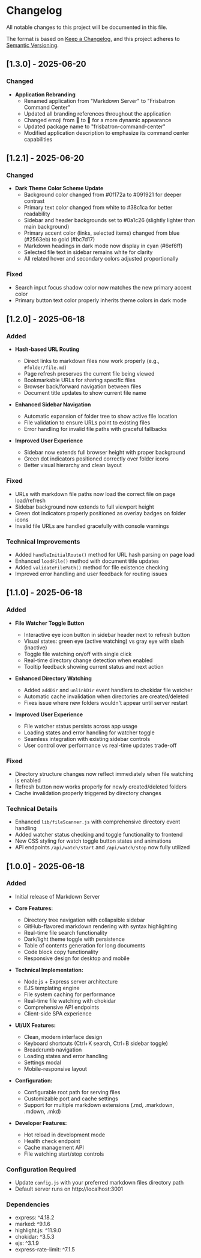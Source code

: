 # Changelog

All notable changes to this project will be documented in this file.

The format is based on [Keep a Changelog](https://keepachangelog.com/en/1.0.0/),
and this project adheres to [Semantic Versioning](https://semver.org/spec/v2.0.0.html).

## [1.3.0] - 2025-06-20

### Changed
- **Application Rebranding**
  - Renamed application from "Markdown Server" to "Frisbatron Command Center"
  - Updated all branding references throughout the application
  - Changed emoji from 📄 to 🚀 for a more dynamic appearance
  - Updated package name to "frisbatron-command-center"
  - Modified application description to emphasize its command center capabilities

## [1.2.1] - 2025-06-20

### Changed
- **Dark Theme Color Scheme Update**
  - Background color changed from #0f172a to #091921 for deeper contrast
  - Primary text color changed from white to #38c1ca for better readability
  - Sidebar and header backgrounds set to #0a1c26 (slightly lighter than main background)
  - Primary accent color (links, selected items) changed from blue (#2563eb) to gold (#bc7d17)
  - Markdown headings in dark mode now display in cyan (#6ef6ff)
  - Selected file text in sidebar remains white for clarity
  - All related hover and secondary colors adjusted proportionally

### Fixed
- Search input focus shadow color now matches the new primary accent color
- Primary button text color properly inherits theme colors in dark mode

## [1.2.0] - 2025-06-18

### Added
- **Hash-based URL Routing**
  - Direct links to markdown files now work properly (e.g., `#folder/file.md`)
  - Page refresh preserves the current file being viewed
  - Bookmarkable URLs for sharing specific files
  - Browser back/forward navigation between files
  - Document title updates to show current file name

- **Enhanced Sidebar Navigation**
  - Automatic expansion of folder tree to show active file location
  - File validation to ensure URLs point to existing files
  - Error handling for invalid file paths with graceful fallbacks

- **Improved User Experience**
  - Sidebar now extends full browser height with proper background
  - Green dot indicators positioned correctly over folder icons
  - Better visual hierarchy and clean layout

### Fixed
- URLs with markdown file paths now load the correct file on page load/refresh
- Sidebar background now extends to full viewport height
- Green dot indicators properly positioned as overlay badges on folder icons
- Invalid file URLs are handled gracefully with console warnings

### Technical Improvements
- Added `handleInitialRoute()` method for URL hash parsing on page load
- Enhanced `loadFile()` method with document title updates
- Added `validateFilePath()` method for file existence checking
- Improved error handling and user feedback for routing issues

## [1.1.0] - 2025-06-18

### Added
- **File Watcher Toggle Button**
  - Interactive eye icon button in sidebar header next to refresh button
  - Visual states: green eye (active watching) vs gray eye with slash (inactive)
  - Toggle file watching on/off with single click
  - Real-time directory change detection when enabled
  - Tooltip feedback showing current status and next action
  
- **Enhanced Directory Watching**
  - Added `addDir` and `unlinkDir` event handlers to chokidar file watcher
  - Automatic cache invalidation when directories are created/deleted
  - Fixes issue where new folders wouldn't appear until server restart
  
- **Improved User Experience**
  - File watcher status persists across app usage
  - Loading states and error handling for watcher toggle
  - Seamless integration with existing sidebar controls
  - User control over performance vs real-time updates trade-off

### Fixed
- Directory structure changes now reflect immediately when file watching is enabled
- Refresh button now works properly for newly created/deleted folders
- Cache invalidation properly triggered by directory changes

### Technical Details
- Enhanced `lib/fileScanner.js` with comprehensive directory event handling
- Added watcher status checking and toggle functionality to frontend
- New CSS styling for watch toggle button states and animations
- API endpoints `/api/watch/start` and `/api/watch/stop` now fully utilized

## [1.0.0] - 2025-06-18

### Added
- Initial release of Markdown Server
- **Core Features:**
  - Directory tree navigation with collapsible sidebar
  - GitHub-flavored markdown rendering with syntax highlighting
  - Real-time file search functionality
  - Dark/light theme toggle with persistence
  - Table of contents generation for long documents
  - Code block copy functionality
  - Responsive design for desktop and mobile
  
- **Technical Implementation:**
  - Node.js + Express server architecture
  - EJS templating engine
  - File system caching for performance
  - Real-time file watching with chokidar
  - Comprehensive API endpoints
  - Client-side SPA experience
  
- **UI/UX Features:**
  - Clean, modern interface design
  - Keyboard shortcuts (Ctrl+K search, Ctrl+B sidebar toggle)
  - Breadcrumb navigation
  - Loading states and error handling
  - Settings modal
  - Mobile-responsive layout
  
- **Configuration:**
  - Configurable root path for serving files
  - Customizable port and cache settings
  - Support for multiple markdown extensions (.md, .markdown, .mdown, .mkd)
  
- **Developer Features:**
  - Hot reload in development mode
  - Health check endpoint
  - Cache management API
  - File watching start/stop controls

### Configuration Required
- Update `config.js` with your preferred markdown files directory path
- Default server runs on http://localhost:3001

### Dependencies
- express: ^4.18.2
- marked: ^9.1.6  
- highlight.js: ^11.9.0
- chokidar: ^3.5.3
- ejs: ^3.1.9
- express-rate-limit: ^7.1.5
